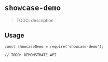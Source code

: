 # `showcase-demo`

> TODO: description

## Usage

```
const showcaseDemo = require('showcase-demo');

// TODO: DEMONSTRATE API
```
